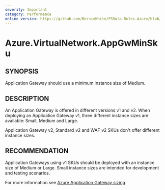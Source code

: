 ```yaml
---
severity: Important
category: Performance
online version: https://github.com/BernieWhite/PSRule.Rules.Azure/blob/master/docs/rules/en-US/Azure.VirtualNetwork.AppGwMinSku.md
---
```


# Azure.VirtualNetwork.AppGwMinSku

## SYNOPSIS

Application Gateway should use a minimum instance size of Medium.

## DESCRIPTION

An Application Gateway is offered in different versions v1 and v2. When deploying an Application Gateway v1, three different instance sizes are available: Small, Medium and Large.

Application Gateway v2, Standard_v2 and WAF_v2 SKUs don't offer different instance sizes.

## RECOMMENDATION

Application Gateways using v1 SKUs should be deployed with an instance size of Medium or Large. Small instance sizes are intended for development and testing scenarios.

For more information see [Azure Application Gateway sizing](https://docs.microsoft.com/en-us/azure/application-gateway/overview#sizing).
